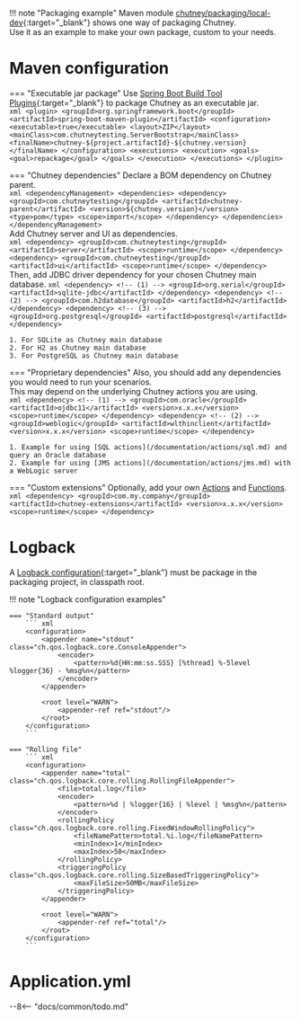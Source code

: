 <!--
  ~ SPDX-FileCopyrightText: 2017-2024 Enedis
  ~
  ~ SPDX-License-Identifier: Apache-2.0
  ~
-->

!!! note "Packaging example"
    Maven module [chutney/packaging/local-dev](https://github.com/Enedis-OSS/chutney/tree/main/chutney/packaging/local-dev){:target="_blank"} shows one way of packaging Chutney.  
    Use it as an example to make your own package, custom to your needs.


# Maven configuration

=== "Executable jar package"
    Use [Spring Boot Build Tool Plugins](https://docs.spring.io/spring-boot/build-tool-plugin/index.html){:target="_blank"} to package Chutney as an executable jar.  
    ``` xml
    <plugin>
        <groupId>org.springframework.boot</groupId>
        <artifactId>spring-boot-maven-plugin</artifactId>
        <configuration>
            <executable>true</executable>
            <layout>ZIP</layout>
            <mainClass>com.chutneytesting.ServerBootstrap</mainClass>
            <finalName>chutney-${project.artifactId}-${chutney.version}</finalName>
        </configuration>
        <executions>
            <execution>
                <goals>
                    <goal>repackage</goal>
                </goals>
            </execution>
        </executions>
    </plugin>
    ```

=== "Chutney dependencies"
    Declare a BOM dependency on Chutney parent.  
    ``` xml
    <dependencyManagement>
        <dependencies>
            <dependency>
                <groupId>com.chutneytesting</groupId>
                <artifactId>chutney-parent</artifactId>
                <version>${chutney.version}</version>
                <type>pom</type>
                <scope>import</scope>
            </dependency>
        </dependencies>
    </dependencyManagement>
    ```  
    Add Chutney server and UI as dependencies.  
    ``` xml
    <dependency>
        <groupId>com.chutneytesting</groupId>
        <artifactId>server</artifactId>
        <scope>runtime</scope>
    </dependency>
    <dependency>
        <groupId>com.chutneytesting</groupId>
        <artifactId>ui</artifactId>
        <scope>runtime</scope>
    </dependency>
    ```  
    Then, add JDBC driver dependency for your chosen Chutney main database.
    ``` xml
    <dependency> <!-- (1) -->
        <groupId>org.xerial</groupId>
        <artifactId>sqlite-jdbc</artifactId>
    </dependency>
    <dependency> <!-- (2) -->
        <groupId>com.h2database</groupId>
        <artifactId>h2</artifactId>
    </dependency>
    <dependency> <!-- (3) -->
        <groupId>org.postgresql</groupId>
        <artifactId>postgresql</artifactId>
    </dependency>
    ```

    1. For SQLite as Chutney main database
    2. For H2 as Chutney main database
    3. For PostgreSQL as Chutney main database

=== "Proprietary dependencies"
    Also, you should add any dependencies you would need to run your scenarios.  
    This may depend on the underlying Chutney actions you are using.  
    ``` xml
    <dependency> <!-- (1) -->
        <groupId>com.oracle</groupId>
        <artifactId>ojdbc11</artifactId>
        <version>x.x.x</version>
        <scope>runtime</scope>
    </dependency>
    <dependency> <!-- (2) -->
        <groupId>weblogic</groupId>
        <artifactId>wlthinclient</artifactId>
        <version>x.x.x</version>
        <scope>runtime</scope>
    </dependency>
    ```

    1. Example for using [SQL actions](/documentation/actions/sql.md) and query an Oracle database
    2. Example for using [JMS actions](/documentation/actions/jms.md) with a WebLogic server

=== "Custom extensions"
    Optionally, add your own [Actions](/documentation/extension/action.md) and [Functions](/documentation/extension/function.md).  
    ``` xml
    <dependency>
        <groupId>com.my.company</groupId>
        <artifactId>chutney-extensions</artifactId>
        <version>x.x.x</version>
        <scope>runtime</scope>
    </dependency>
    ```

# Logback

A [Logback configuration](https://logback.qos.ch/manual/configuration.html){:target="_blank"} must be package in the packaging project, in classpath root.

!!! note "Logback configuration examples"

    === "Standard output"
        ``` xml
        <configuration>
            <appender name="stdout" class="ch.qos.logback.core.ConsoleAppender">
                <encoder>
                    <pattern>%d{HH:mm:ss.SSS} [%thread] %-5level %logger{36} - %msg%n</pattern>
                </encoder>
            </appender>
    
            <root level="WARN">
                <appender-ref ref="stdout"/>
            </root>
        </configuration>
        ```

    === "Rolling file"
        ``` xml
        <configuration>
            <appender name="total" class="ch.qos.logback.core.rolling.RollingFileAppender"> 
                <file>total.log</file>
                <encoder>
                    <pattern>%d | %logger{16} | %level | %msg%n</pattern>
                </encoder>
                <rollingPolicy class="ch.qos.logback.core.rolling.FixedWindowRollingPolicy">
                    <fileNamePattern>total.%i.log</fileNamePattern>
                    <minIndex>1</minIndex>
                    <maxIndex>50</maxIndex>
                </rollingPolicy>
                <triggeringPolicy class="ch.qos.logback.core.rolling.SizeBasedTriggeringPolicy">
                    <maxFileSize>50MB</maxFileSize>
                </triggeringPolicy>
            </appender>
    
            <root level="WARN">
                <appender-ref ref="total"/>
            </root>
        </configuration>
        ```

# Application.yml

--8<-- "docs/common/todo.md"
